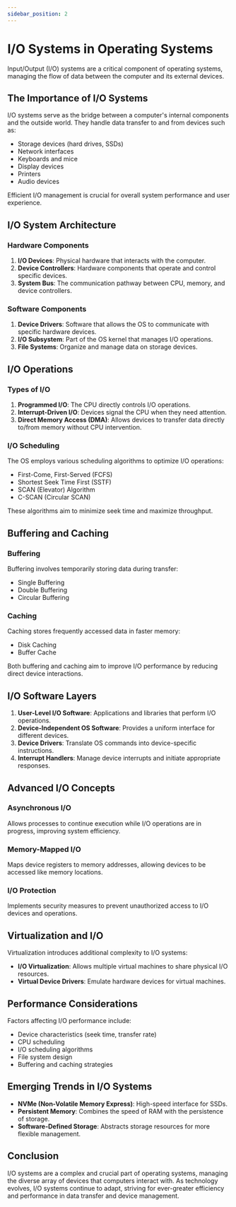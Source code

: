 ```yaml
---
sidebar_position: 2
---
```


# I/O Systems in Operating Systems

Input/Output (I/O) systems are a critical component of operating systems, managing the flow of data between the computer and its external devices. 

## The Importance of I/O Systems

I/O systems serve as the bridge between a computer's internal components and the outside world. They handle data transfer to and from devices such as:

- Storage devices (hard drives, SSDs)
- Network interfaces
- Keyboards and mice
- Display devices
- Printers
- Audio devices

Efficient I/O management is crucial for overall system performance and user experience.

## I/O System Architecture

### Hardware Components

1. **I/O Devices**: Physical hardware that interacts with the computer.
2. **Device Controllers**: Hardware components that operate and control specific devices.
3. **System Bus**: The communication pathway between CPU, memory, and device controllers.

### Software Components

1. **Device Drivers**: Software that allows the OS to communicate with specific hardware devices.
2. **I/O Subsystem**: Part of the OS kernel that manages I/O operations.
3. **File Systems**: Organize and manage data on storage devices.

## I/O Operations

### Types of I/O

1. **Programmed I/O**: The CPU directly controls I/O operations.
2. **Interrupt-Driven I/O**: Devices signal the CPU when they need attention.
3. **Direct Memory Access (DMA)**: Allows devices to transfer data directly to/from memory without CPU intervention.

### I/O Scheduling

The OS employs various scheduling algorithms to optimize I/O operations:

- First-Come, First-Served (FCFS)
- Shortest Seek Time First (SSTF)
- SCAN (Elevator) Algorithm
- C-SCAN (Circular SCAN)

These algorithms aim to minimize seek time and maximize throughput.

## Buffering and Caching

### Buffering

Buffering involves temporarily storing data during transfer:

- Single Buffering
- Double Buffering
- Circular Buffering

### Caching

Caching stores frequently accessed data in faster memory:

- Disk Caching
- Buffer Cache

Both buffering and caching aim to improve I/O performance by reducing direct device interactions.

## I/O Software Layers

1. **User-Level I/O Software**: Applications and libraries that perform I/O operations.
2. **Device-Independent OS Software**: Provides a uniform interface for different devices.
3. **Device Drivers**: Translate OS commands into device-specific instructions.
4. **Interrupt Handlers**: Manage device interrupts and initiate appropriate responses.

## Advanced I/O Concepts

### Asynchronous I/O

Allows processes to continue execution while I/O operations are in progress, improving system efficiency.

### Memory-Mapped I/O

Maps device registers to memory addresses, allowing devices to be accessed like memory locations.

### I/O Protection

Implements security measures to prevent unauthorized access to I/O devices and operations.

## Virtualization and I/O

Virtualization introduces additional complexity to I/O systems:

- **I/O Virtualization**: Allows multiple virtual machines to share physical I/O resources.
- **Virtual Device Drivers**: Emulate hardware devices for virtual machines.

## Performance Considerations

Factors affecting I/O performance include:

- Device characteristics (seek time, transfer rate)
- CPU scheduling
- I/O scheduling algorithms
- File system design
- Buffering and caching strategies

## Emerging Trends in I/O Systems

- **NVMe (Non-Volatile Memory Express)**: High-speed interface for SSDs.
- **Persistent Memory**: Combines the speed of RAM with the persistence of storage.
- **Software-Defined Storage**: Abstracts storage resources for more flexible management.

## Conclusion

I/O systems are a complex and crucial part of operating systems, managing the diverse array of devices that computers interact with. As technology evolves, I/O systems continue to adapt, striving for ever-greater efficiency and performance in data transfer and device management.
